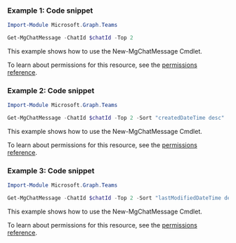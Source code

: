 ### Example 1: Code snippet

```powershellImport-Module Microsoft.Graph.Teams

Get-MgChatMessage -ChatId $chatId -Top 2
```
This example shows how to use the New-MgChatMessage Cmdlet.
To learn about permissions for this resource, see the [permissions reference](/graph/permissions-reference).

### Example 2: Code snippet

```powershellImport-Module Microsoft.Graph.Teams

Get-MgChatMessage -ChatId $chatId -Top 2 -Sort "createdDateTime desc"
```
This example shows how to use the New-MgChatMessage Cmdlet.
To learn about permissions for this resource, see the [permissions reference](/graph/permissions-reference).

### Example 3: Code snippet

```powershellImport-Module Microsoft.Graph.Teams

Get-MgChatMessage -ChatId $chatId -Top 2 -Sort "lastModifiedDateTime desc" -Filter "lastModifiedDateTime gt 2022-09-22T00:00:00.000Z and lastModifiedDateTime lt 2022-09-24T00:00:00.000Z"
```
This example shows how to use the New-MgChatMessage Cmdlet.
To learn about permissions for this resource, see the [permissions reference](/graph/permissions-reference).

